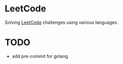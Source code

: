 # LeetCode

Solving [LeetCode](https://leetcode.com/) challenges using various languages.

# TODO

- add pre-commit for golang
